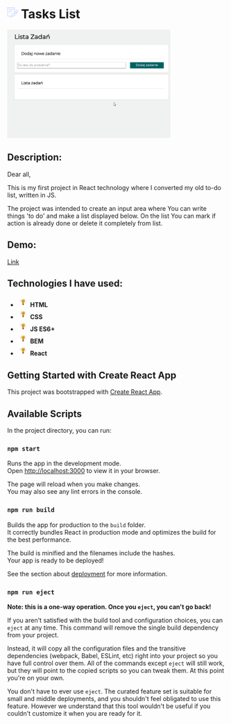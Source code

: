 # <img src="public/mini.png" height="25"/> **Tasks List**

<img src="images/to-do-list.gif" height="250"/>

## Description: 
Dear all,

This is my first project in React technology where I converted my old to-do list, written in JS.

The project was intended to create an input area where You can write things 'to do' and make a list displayed below. On the list You can mark if action is already done or delete it completely from list.

## Demo: 
[Link](https://gosia-magdzik.github.io/to-do-list/)

## Technologies I have used:

- <img src="images/bulb.png" height="25"/> **HTML**
- <img src="images/bulb.png" height="25"/> **CSS**
- <img src="images/bulb.png" height="25"/> **JS ES6+**
- <img src="images/bulb.png" height="25"/> **BEM**
- <img src="images/bulb.png" height="25"/> **React**


## Getting Started with Create React App

This project was bootstrapped with [Create React App](https://github.com/facebook/create-react-app).

## Available Scripts

In the project directory, you can run:

### `npm start`

Runs the app in the development mode.\
Open [http://localhost:3000](http://localhost:3000) to view it in your browser.

The page will reload when you make changes.\
You may also see any lint errors in the console.


### `npm run build`

Builds the app for production to the `build` folder.\
It correctly bundles React in production mode and optimizes the build for the best performance.

The build is minified and the filenames include the hashes.\
Your app is ready to be deployed!

See the section about [deployment](https://facebook.github.io/create-react-app/docs/deployment) for more information.

### `npm run eject`

**Note: this is a one-way operation. Once you `eject`, you can't go back!**

If you aren't satisfied with the build tool and configuration choices, you can `eject` at any time. This command will remove the single build dependency from your project.

Instead, it will copy all the configuration files and the transitive dependencies (webpack, Babel, ESLint, etc) right into your project so you have full control over them. All of the commands except `eject` will still work, but they will point to the copied scripts so you can tweak them. At this point you're on your own.

You don't have to ever use `eject`. The curated feature set is suitable for small and middle deployments, and you shouldn't feel obligated to use this feature. However we understand that this tool wouldn't be useful if you couldn't customize it when you are ready for it.

